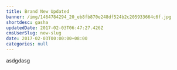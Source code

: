 ```yaml
---
title: Brand New Updated
banner: /img/1464784294_20_eb8fb870e248df524b2c205933664c6f.jpg
shortdesc: gasha
updatedDate: 2017-02-03T06:47:27.426Z
cmsUserSlug: new-slug
date: 2017-02-03T00:00:00+08:00
categories: null
---
```


asdgdasg